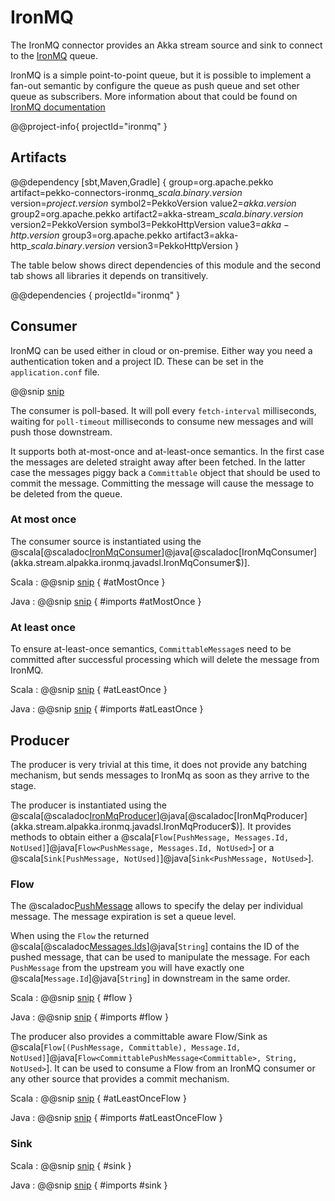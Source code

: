 # IronMQ

The IronMQ connector provides an Akka stream source and sink to connect to the [IronMQ](https://www.iron.io/) queue.

IronMQ is a simple point-to-point queue, but it is possible to implement a fan-out semantic by configure the queue as push
queue and set other queue as subscribers. More information about that could be found on
[IronMQ documentation](https://old.iron.io/ironmq-fan-out-support/)

@@project-info{ projectId="ironmq" }

## Artifacts

@@dependency [sbt,Maven,Gradle] {
  group=org.apache.pekko
  artifact=pekko-connectors-ironmq_$scala.binary.version$
  version=$project.version$
  symbol2=PekkoVersion
  value2=$akka.version$
  group2=org.apache.pekko
  artifact2=akka-stream_$scala.binary.version$
  version2=PekkoVersion
  symbol3=PekkoHttpVersion
  value3=$akka-http.version$
  group3=org.apache.pekko
  artifact3=akka-http_$scala.binary.version$
  version3=PekkoHttpVersion
}

The table below shows direct dependencies of this module and the second tab shows all libraries it depends on transitively.

@@dependencies { projectId="ironmq" }

## Consumer

IronMQ can be used either in cloud or on-premise. Either way you need a authentication token and a project ID. These can be set in the `application.conf` file.

@@snip [snip](/ironmq/src/main/resources/reference.conf)

The consumer is poll-based. It will poll every `fetch-interval` milliseconds, waiting for `poll-timeout` milliseconds to consume new messages and will push those downstream.

It supports both at-most-once and at-least-once semantics. In the first case the messages are deleted straight away after
been fetched. In the latter case the messages piggy back a `Committable` object that should be used to commit the message.
Committing the message will cause the message to be deleted from the queue.

### At most once

The consumer source is instantiated using the @scala[@scaladoc[IronMqConsumer](akka.stream.alpakka.ironmq.scaladsl.IronMqConsumer$)]@java[@scaladoc[IronMqConsumer](akka.stream.alpakka.ironmq.javadsl.IronMqConsumer$)].

Scala
: @@snip [snip](/ironmq/src/test/scala/docs/scaladsl/IronMqDocsSpec.scala) { #atMostOnce }

Java
: @@snip [snip](/ironmq/src/test/java/docs/javadsl/IronMqDocsTest.java) { #imports #atMostOnce }

### At least once

To ensure at-least-once semantics, `CommittableMessage`s need to be committed after successful processing which will delete the message from IronMQ.

Scala
: @@snip [snip](/ironmq/src/test/scala/docs/scaladsl/IronMqDocsSpec.scala) { #atLeastOnce }

Java
: @@snip [snip](/ironmq/src/test/java/docs/javadsl/IronMqDocsTest.java) { #imports #atLeastOnce }



## Producer

The producer is very trivial at this time, it does not provide any batching mechanism, but sends messages to IronMq as
soon as they arrive to the stage.

The producer is instantiated using the @scala[@scaladoc[IronMqProducer](akka.stream.alpakka.ironmq.scaladsl.IronMqProducer$)]@java[@scaladoc[IronMqProducer](akka.stream.alpakka.ironmq.javadsl.IronMqProducer$)].
It provides methods to obtain either a @scala[`Flow[PushMessage, Messages.Id, NotUsed]`]@java[`Flow<PushMessage, Messages.Id, NotUsed>`] or a @scala[`Sink[PushMessage, NotUsed]`]@java[`Sink<PushMessage, NotUsed>`].


### Flow

The @scaladoc[PushMessage](akka.stream.alpakka.ironmq.PushMessage) allows to specify the delay per individual message. The message expiration is set a queue level.

When using the `Flow` the returned @scala[@scaladoc[Messages.Ids](akka.stream.alpakka.ironmq.Message$$Id)]@java[`String`] contains the ID of the pushed message, that can be used to manipulate the message. For each `PushMessage` from the upstream you will have exactly one @scala[`Message.Id`]@java[`String`] in downstream in the same order.

Scala
: @@snip [snip](/ironmq/src/test/scala/docs/scaladsl/IronMqDocsSpec.scala) { #flow }

Java
: @@snip [snip](/ironmq/src/test/java/docs/javadsl/IronMqDocsTest.java) { #imports #flow }

The producer also provides a committable aware Flow/Sink as @scala[`Flow[(PushMessage, Committable), Message.Id, NotUsed]`]@java[`Flow<CommittablePushMessage<Committable>, String, NotUsed>`].
It can be used to consume a Flow from an IronMQ consumer or any other source that provides a commit mechanism.

Scala
: @@snip [snip](/ironmq/src/test/scala/docs/scaladsl/IronMqDocsSpec.scala) { #atLeastOnceFlow }

Java
: @@snip [snip](/ironmq/src/test/java/docs/javadsl/IronMqDocsTest.java) { #imports #atLeastOnceFlow }


### Sink

Scala
: @@snip [snip](/ironmq/src/test/scala/docs/scaladsl/IronMqDocsSpec.scala) { #sink }

Java
: @@snip [snip](/ironmq/src/test/java/docs/javadsl/IronMqDocsTest.java) { #imports #sink }
